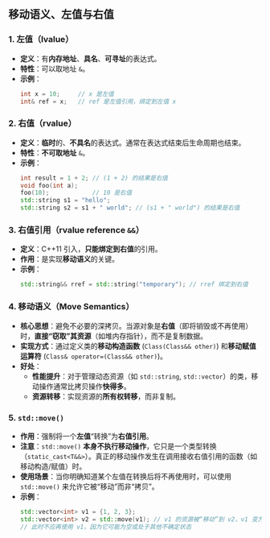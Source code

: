 ## 移动语义、左值与右值

### 1. 左值（lvalue）

* **定义**：有**内存地址**、**具名**、**可寻址**的表达式。
* **特性**：可以取地址 `&`。
* **示例**：
    ```cpp
    int x = 10;     // x 是左值
    int& ref = x;   // ref 是左值引用，绑定到左值 x
    ```

### 2. 右值（rvalue）

* **定义**：**临时**的、**不具名**的表达式。通常在表达式结束后生命周期也结束。
* **特性**：**不可取地址** `&`。
* **示例**：
    ```cpp
    int result = 1 + 2; // (1 + 2) 的结果是右值
    void foo(int a);
    foo(10);            // 10 是右值
    std::string s1 = "hello";
    std::string s2 = s1 + " world"; // (s1 + " world") 的结果是右值
    ```

### 3. 右值引用（rvalue reference `&&`）

* **定义**：C++11 引入，**只能绑定到右值**的引用。
* **作用**：是实现**移动语义**的关键。
* **示例**：
    ```cpp
    std::string&& rref = std::string("temporary"); // rref 绑定到右值
    ```

### 4. 移动语义（Move Semantics）

* **核心思想**：避免不必要的深拷贝。当源对象是**右值**（即将销毁或不再使用）时，**直接“窃取”其资源**（如堆内存指针），而不是复制数据。
* **实现方式**：通过定义类的**移动构造函数** (`Class(Class&& other)`) 和**移动赋值运算符** (`Class& operator=(Class&& other)`)。
* **好处**：
    * **性能提升**：对于管理动态资源（如 `std::string`, `std::vector`）的类，移动操作通常比拷贝操作**快得多**。
    * **资源转移**：实现资源的**所有权转移**，而非复制。

### 5. `std::move()`

* **作用**：强制将一个**左值**“转换”为**右值引用**。
* **注意**：`std::move()` **本身不执行移动操作**，它只是一个类型转换（`static_cast<T&&>`）。真正的移动操作发生在调用接收右值引用的函数（如移动构造/赋值）时。
* **使用场景**：当你明确知道某个左值在转换后将不再使用时，可以使用 `std::move()` 来允许它被“移动”而非“拷贝”。
* **示例**：
    ```cpp
    std::vector<int> v1 = {1, 2, 3};
    std::vector<int> v2 = std::move(v1); // v1 的资源被“移动”到 v2，v1 变为有效但未指定状态
    // 此时不应再使用 v1，因为它可能为空或处于其他不确定状态
    ```